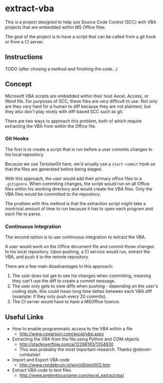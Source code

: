 # extract-vba

This is a project designed to help use Source Code Control (SCC) with
VBA projects that are embedded within MS Office files.

The goal of the project is to have a script that can be called from a
git hook or from a CI server.


## Instructions
TODO (after chosing a method and finishing the code...)


## Concept
Microsoft VBA scripts are embedded within their host Axcel, Access, or Word
file. For purposes of SCC, these files are very difficult to use. Not only
are they very hard for a human to diff because they are not plaintext, but
they also don't play nicely with diff-based SCC such as git.

There are two ways to approach this problem, both of which require extracting
the VBA from within the Office file.

### Git Hooks
The first is to create a script that is run before a user commits changes to
his local repository.

Because we use TortoiseGit here, we'd acually use a `start-commit` hook so
that the files are generated before being staged.

With this approach, the user would add their primary office files to a
`.gitignore`. When commiting changes, the script would run on all Office
files within his working directory and would create the VBA files. Only the
VBA files would be committed to the repository.

The problem with this method is that the extraction script *might* take
a nontrivial amount of time to run because it has to open each program
and each file to parse.


### Continuous Integration
The second option is to use continuous integration to extract the VBA.

A user would work on the Office document file and commit those changes to
his local repository. Upon pushing, a CI service would run, extract the VBA,
and push it to the remote repository.

There are a few main disadvantages to this approach:
1.  The user does not get to see his changes when committing, meaning they
    can't use the diff to create a commit message.
2.  The user only gets to view diffs when pushing - depending on the user's
    coding style, this could mean long time deltas between each VBA diff
    (example: if they only push every 20 commits).
3.  The CI server would have to have a MSOffice licence.


## Useful Links
+ How to enable programmatic access to the VBA within a file
  + http://www.cpearson.com/excel/vbe.aspx
+ Extracting the VBA from the file using Python and COM objects
  + http://stackoverflow.com/a/12288193/1354930
  + This was probably the most important research. Thanks @steven-rumbalski!
+ Import and Export VBA code
  + http://www.rondebruin.nl/win/s9/win002.htm
+ Extract VBA code to text files
  + http://www.pretentiousname.com/excel_extractvba/
